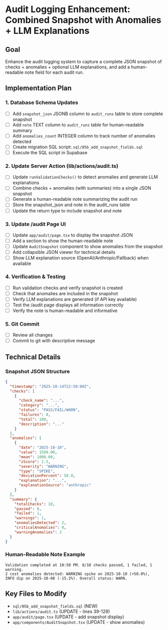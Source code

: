 # Audit Logging Enhancement: Combined Snapshot with Anomalies + LLM Explanations

## Goal
Enhance the audit logging system to capture a complete JSON snapshot of checks + anomalies + optional LLM explanations, and add a human-readable note field for each audit run.

## Implementation Plan

### 1. Database Schema Updates
- [ ] Add `snapshot_json` JSONB column to `audit_runs` table to store complete snapshot
- [ ] Add `note` TEXT column to `audit_runs` table for human-readable summary
- [ ] Add `anomalies_count` INTEGER column to track number of anomalies detected
- [ ] Create migration SQL script: `sql/05b_add_snapshot_fields.sql`
- [ ] Execute the SQL script in Supabase

### 2. Update Server Action (lib/actions/audit.ts)
- [ ] Update `runValidationChecks()` to detect anomalies and generate LLM explanations
- [ ] Combine checks + anomalies (with summaries) into a single JSON snapshot
- [ ] Generate a human-readable note summarizing the audit run
- [ ] Store the snapshot_json and note in the audit_runs table
- [ ] Update the return type to include snapshot and note

### 3. Update /audit Page UI
- [ ] Update `app/audit/page.tsx` to display the snapshot JSON
- [ ] Add a section to show the human-readable note
- [ ] Update `AuditSnapshot` component to show anomalies from the snapshot
- [ ] Add collapsible JSON viewer for technical details
- [ ] Show LLM explanation source (OpenAI/Anthropic/Fallback) when available

### 4. Verification & Testing
- [ ] Run validation checks and verify snapshot is created
- [ ] Check that anomalies are included in the snapshot
- [ ] Verify LLM explanations are generated (if API key available)
- [ ] Test the /audit page displays all information correctly
- [ ] Verify the note is human-readable and informative

### 5. Git Commit
- [ ] Review all changes
- [ ] Commit to git with descriptive message

## Technical Details

### Snapshot JSON Structure
```json
{
  "timestamp": "2025-10-14T22:50:00Z",
  "checks": [
    {
      "check_name": "...",
      "category": "...",
      "status": "PASS/FAIL/WARN",
      "failures": 0,
      "total": 100,
      "description": "..."
    }
  ],
  "anomalies": [
    {
      "date": "2025-10-10",
      "value": 1500.00,
      "mean": 1000.00,
      "zScore": 2.5,
      "severity": "WARNING",
      "type": "SPIKE",
      "deviationPercent": 50.0,
      "explanation": "...",
      "explanationSource": "anthropic"
    }
  ],
  "summary": {
    "totalChecks": 10,
    "passed": 8,
    "failed": 1,
    "warnings": 1,
    "anomaliesDetected": 2,
    "criticalAnomalies": 0,
    "warningAnomalies": 2
  }
}
```

### Human-Readable Note Example
```
Validation completed at 10:50 PM. 8/10 checks passed, 1 failed, 1 warning.
2 cost anomalies detected: WARNING spike on 2025-10-10 (+50.0%),
INFO dip on 2025-10-08 (-15.2%). Overall status: WARN.
```

## Key Files to Modify
- `sql/05b_add_snapshot_fields.sql` (NEW)
- `lib/actions/audit.ts` (UPDATE - lines 39-129)
- `app/audit/page.tsx` (UPDATE - add snapshot display)
- `app/components/AuditSnapshot.tsx` (UPDATE - show anomalies)
